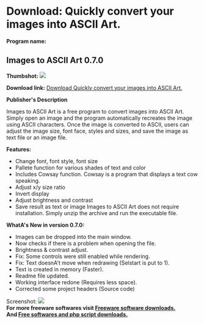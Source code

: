 # Download: Quickly convert your images into ASCII Art.

**Program name:**

## Images to ASCII Art 0.7.0

  
**Thumbshot:** ![](http://www.freewarefiles.com/screenshot/imagestoasciiart_md.jpg)   
  
**Download link:** [Download Quickly convert your images into ASCII Art.](http://freesoftwares.boysofts.com/Images-to-ASCII-Art_program_92833.html)  
  


**Publisher's Description**  
  


Images to ASCII Art is a free program to convert images into ASCII Art. Simply open an image and the program automatically recreates the image using ASCII characters. Once the image is converted to ASCII, users can adjust the image size, font face, styles and sizes, and save the image as text file or an image file. 

**Features:**

  * Change font, font style, font size 
  * Pallete function for various shades of text and color 
  * Includes Cowsay function. Cowsay is a program that displays a text cow speaking. 
  * Adjust x/y size ratio 
  * Invert display 
  * Adjust brightness and contrast 
  * Save result as text or image 
Images to ASCII Art does not require installation. Simply unzip the archive and run the executable file. 

**WhatA's New in version 0.7.0:**

  * Images can be dropped into the main window. 
  * Now checks if there is a problem when opening the file. 
  * Brightness & contrast adjust. 
  * Fix: Some controls were still enabled while rendering. 
  * Fix: Text doesnA't move when redrawing (Selstart is put to 1). 
  * Text is created in memory (Faster). 
  * Readme file updated. 
  * Working interface redone (Requires less space). 
  * Corrected some project headers (Source code) 

  
  
Screenshot: ![](http://www.freewarefiles.com/screenshot/imagestoasciiart.jpg)   
**For more freeware softwares visit [Freeware software downloads.](http://freesoftwares.boysofts.com/)**   
**And [Free softwares and php script downloads.](http://www.boysofts.com/)**
